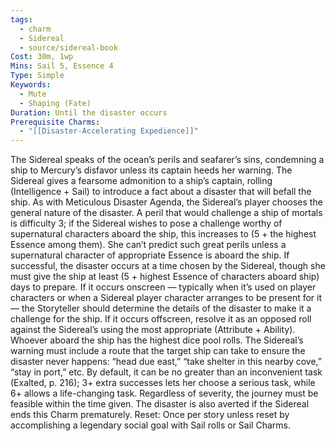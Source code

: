 ```yaml
---
tags:
  - charm
  - Sidereal
  - source/sidereal-book
Cost: 30m, 1wp
Mins: Sail 5, Essence 4
Type: Simple
Keywords:
  - Mute
  - Shaping (Fate)
Duration: Until the disaster occurs
Prerequisite Charms:
  - "[[Disaster-Accelerating Expedience]]"
---
```

The Sidereal speaks of the ocean’s perils and seafarer’s sins, condemning a ship to Mercury’s disfavor unless its captain heeds her warning. The Sidereal gives a fearsome admonition to a ship’s captain, rolling (Intelligence + Sail) to introduce a fact about a disaster that will befall the ship. As with Meticulous Disaster Agenda, the Sidereal’s player chooses the general nature of the disaster. A peril that would challenge a ship of mortals is difficulty 3; if the Sidereal wishes to pose a challenge worthy of supernatural characters aboard the ship, this increases to (5 + the highest Essence among them). She can’t predict such great perils unless a supernatural character of appropriate Essence is aboard the ship. If successful, the disaster occurs at a time chosen by the Sidereal, though she must give the ship at least (5 + highest Essence of characters aboard ship) days to prepare. If it occurs onscreen — typically when it’s used on player characters or when a Sidereal player character arranges to be present for it — the Storyteller should determine the details of the disaster to make it a challenge for the ship. If it occurs offscreen, resolve it as an opposed roll against the Sidereal’s using the most appropriate (Attribute + Ability). Whoever aboard the ship has the highest dice pool rolls. The Sidereal’s warning must include a route that the target ship can take to ensure the disaster never happens: “head due east,” “take shelter in this nearby cove,” “stay in port,” etc. By default, it can be no greater than an inconvenient task (Exalted, p. 216); 3+ extra successes lets her choose a serious task, while 6+ allows a life-changing task. Regardless of severity, the journey must be feasible within the time given. The disaster is also averted if the Sidereal ends this Charm prematurely. Reset: Once per story unless reset by accomplishing a legendary social goal with Sail rolls or Sail Charms.